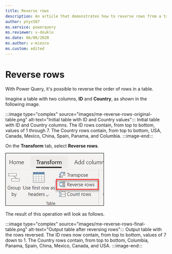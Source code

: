 ```yaml
---
title: Reverse rows
description: An article that demonstrates how to reverse rows from a table in Power Query.
author: ptyx507
ms.service: powerquery
ms.reviewer: v-douklo
ms.date: 06/08/2020
ms.author: v-miesco
ms.custom: edited
---
```


# Reverse rows

With Power Query, it's possible to reverse the order of rows in a table. 

Imagine a table with two columns, **ID** and **Country**, as shown in the following image.

:::image type="complex" source="images/me-reverse-rows-original-table.png" alt-text="Initial table with ID and Country values":::
   Initial table with ID and Country columns. The ID rows contain, from top to bottom, values of 1 through 7. The Country rows contain, from top to bottom, USA, Canada, Mexico, China, Spain, Panama, and Columbia.
:::image-end:::

On the **Transform** tab, select **Reverse rows**.

![Reverse rows command on the Transform tab](images/me-reverse-rows-icon.png "Reverse rows command on the Transform tab")

The result of this operation will look as follows.

:::image type="complex" source="images/me-reverse-rows-final-table.png" alt-text="Output table after reversing rows":::
   Output table with the rows reversed. The ID rows now contain, from top to bottom, values of 7 down to 1. The Country rows contain, from top to bottom, Columbia, Panama, Spain, China, Mexico, Canada, and USA.
:::image-end:::

